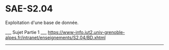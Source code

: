 # SAE-S2.04
Exploitation d'une base de donnée.



___ Sujet Partie 1 ___
https://www-info.iut2.univ-grenoble-alpes.fr/intranet/enseignements/S2.04/BD.xhtml
______________________

